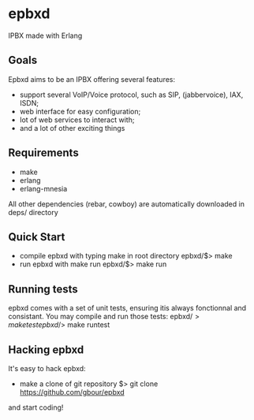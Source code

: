 epbxd
=====

IPBX made with Erlang

Goals
-----

Epbxd aims to be an IPBX offering several features:
* support several VoIP/Voice protocol, such as SIP, (jabbervoice), IAX, ISDN;
* web interface for easy configuration;
* lot of web services to interact with;
* and a lot of other exciting things

Requirements
------------

* make
* erlang
* erlang-mnesia

All other dependencies (rebar, cowboy) are automatically downloaded in deps/ directory

Quick Start
-----------

* compile epbxd with typing make in root directory
epbxd/$> make
* run epbxd with make run
epbxd/$> make run

Running tests
-------------

epbxd comes with a set of unit tests, ensuring itis always fonctionnal and consistant.
You may compile and run those tests:
epbxd/$> make test
epbxd/$> make runtest

Hacking epbxd
--------------

It's easy to hack epbxd:
* make a clone of git repository
$> git clone https://github.com/gbour/epbxd

and start coding!



